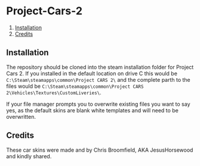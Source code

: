 # Project-Cars-2
1. [Installation](#installation)  
2. [Credits](#credits)  
## Installation
The repository should be cloned into the steam installation folder for Project Cars 2. If you installed in the default location on drive C this would be `C:\Steam\steamapps\common\Project CARS 2\` and the complete parth to the files would be `C:\Steam\steamapps\common\Project CARS 2\Vehicles\Textures\CustomLiveries\`.

If your file manager prompts you to overwrite existing files you want to say yes, as the default skins are blank white templates and will need to be overwritten. 
## Credits
These car skins were made and by Chris Broomfield, AKA JesusHorsewood and kindly shared.
